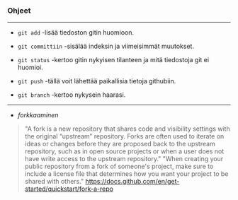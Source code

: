 ### **Ohjeet**

----

- ``git add`` -lisää tiedoston gitin huomioon.

- ``git committiin`` -sisälää indeksin ja viimeisimmät muutokset.

- ``git status`` -kertoo gitin nykyisen tilanteen ja mitä tiedostoja git ei huomioi.

- ``git push`` -tällä voit lähettää paikallisia tietoja githubiin.

- ``git branch`` -kertoo nykysein haarasi.

----

- *forkkaaminen*
> "A fork is a new repository that shares code and visibility settings with the original “upstream” repository. Forks are often used to iterate on ideas or changes before they are proposed back to the upstream repository, such as in open source projects or when a user does not have write access to the upstream repository." "When creating your public repository from a fork of someone's project, make sure to include a license file that determines how you want your project to be shared with others." https://docs.github.com/en/get-started/quickstart/fork-a-repo
